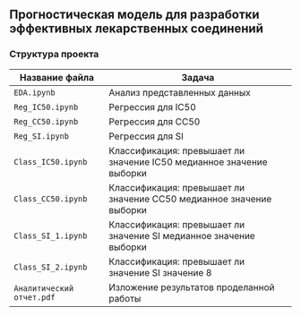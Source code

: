 ## Прогностическая модель для разработки эффективных лекарственных соединений

### Структура проекта
| Название файла | Задача |
|-----------|-----------|
| `EDA.ipynb` | Анализ представленных данных  | 
| `Reg_IC50.ipynb` | Регрессия для IC50  | 
| `Reg_CC50.ipynb`  | Регрессия для CC50  | 
| `Reg_SI.ipynb`  | Регрессия для SI  | 
| `Class_IC50.ipynb`  | Классификация: превышает ли значение IC50 медианное значение выборки  | 
| `Class_CC50.ipynb`  | Классификация: превышает ли значение CC50 медианное значение выборки  | 
| `Class_SI_1.ipynb`  | Классификация: превышает ли значение SI медианное значение выборки  | 
| `Class_SI_2.ipynb`| Классификация: превышает ли значение SI значение 8  | 
| `Аналитический отчет.pdf`| Изложение результатов проделанной работы  |

